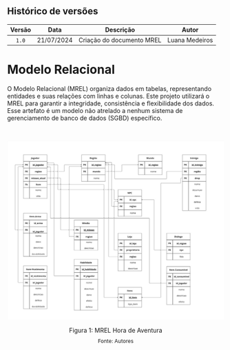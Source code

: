 
## Histórico de versões

| Versão |  Data  | Descrição  | Autor  |
| :----: | :-----: | --------- | ------ |
| `1.0` | 21/07/2024 | Criação do documento MREL | Luana Medeiros |

# Modelo Relacional

<p style="text-align: justify">
 
O Modelo Relacional (MREL) organiza dados em tabelas, representando entidades e suas relações com linhas e colunas. Este projeto utilizará o MREL para garantir a integridade, consistência e flexibilidade dos dados. Esse artefato é um modelo não atrelado a nenhum sistema de gerenciamento de banco de dados (SGBD) específico.

<br/>

<div style="text-align: center">

![MREL Hora de Aventura](/docs/Imagens/MREL_Hora-de-Aventura_v1.0.jpg)

  <p>Figura 1: MREL Hora de Aventura</p>
  <p style="margin-top: -1%; font-size: 12px">Fonte: Autores</p>
</div>
